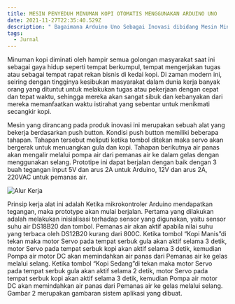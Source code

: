 ```yaml
---
title: MESIN PENYEDUH MINUMAN KOPI OTOMATIS MENGGUNAKAN ARDUINO UNO
date: 2021-11-27T22:35:40.529Z
description: " Bagaimana Arduino Uno Sebagai Inovasi dibidang Mesin Minuman. "
tags:
  - Jurnal
---
```

Minuman kopi diminati oleh hampir semua golongan masyarakat saat ini sebagai gaya hidup seperti tempat berkumpul, tempat mengerjakan tugas atau sebagai tempat rapat rekan bisnis di kedai kopi. Di zaman modern ini, seiring dengan tingginya kesibukan masyarakat dalam dunia kerja banyak orang yang dituntut untuk melakukan tugas atau pekerjaan dengan cepat dan tepat waktu, sehingga mereka akan sangat sibuk dan kebanyakan dari mereka memanfaatkan waktu istirahat yang sebentar untuk menikmati secangkir kopi. 

Mesin yang dirancang pada produk inovasi ini merupakan sebuah alat yang bekerja berdasarkan push button. Kondisi push button memiliki beberapa tahapan. Tahapan tersebut meliputi ketika tombol ditekan maka servo akan bergerak untuk menuangkan gula dan kopi. Tahapan berikutnya air panas akan mengalir melalui pompa air dari pemanas air ke dalam gelas dengan menggunakan selang. Prototipe ini dapat berjalan dengan baik dengan 3 buah tegangan input 5V dan arus 2A untuk Arduino, 12V dan arus 2A, 220VAC untuk pemanas air.

![](https://i.pinimg.com/originals/11/af/dd/11afddf7dc20f72fc3edb054800c6e4b.jpg "Alur Kerja ")

Prinsip kerja alat ini adalah Ketika mikrokontroler Arduino mendapatkan tegangan, maka prototype akan mulai berjalan. Pertama yang dilakukan adalah melakukan inisialisasi terhadap sensor yang digunakan, yaitu sensor suhu air DS18B20 dan tombol. Pemanas air akan aktif apabila nilai suhu yang terbaca oleh DS12B20 kurang dari 800C.  Ketika tombol “Kopi Manis”di tekan maka motor Servo pada tempat serbuk gula akan aktif selama 3 detik, motor Servo pada tempat serbuk kopi akan aktif selama 3 detik, kemudian Pompa air motor DC akan memindahkan air panas dari Pemanas air ke gelas melalui selang. Ketika tombol “Kopi Sedang”di tekan maka motor Servo pada tempat serbuk gula akan aktif selama 2 detik, motor Servo pada tempat serbuk kopi akan aktif selama 3 detik, kemudian Pompa air motor DC akan memindahkan air panas dari Pemanas air ke gelas melalui selang. Gambar 2 merupakan gambaran sistem aplikasi yang dibuat.
